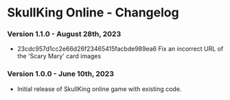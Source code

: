 # SkullKing Online - Changelog

### Version 1.1.0 - August 28th, 2023

- 23cdc957d1cc2e66d26f23465415facbde989ea6 Fix an incorrect URL of the 'Scary Mary' card images

### Version 1.0.0 - June 10th, 2023

- Initial release of SkullKing online game with existing code.
